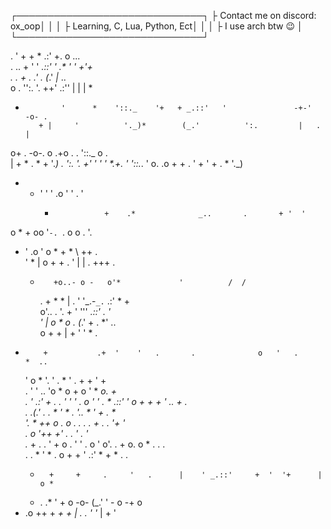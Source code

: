 ┌──────────────────────────────┐
├ Contact me on discord: ox_oop│
│                              │
├ Learning, C, Lua, Python, Ect│
│                              │ 
├      I use arch btw 😉       │ 
└──────────────────────────────┘


 .   '  +                    +        *     .:'        +.   o ...               
   .        ..    +      ' '            _.::'   ' .*     ' '     +'+            
.  .   +             .   .'        .   (_.'        _|_         ..               
         o   .         '':.    '.      ++'    .:''  |              |       |  * 
+             '      *    '::._    '+   + _.::'   '               -+-'    -o- . 
         + |     '          '._)*        (_.'          ':.         |   .   |    
o+   .    -o-.        o           .+o      .       .     '::._   o      .       
           |       + *         .          *          +     '._) .      ':.    '.
   +'              '     '      '                        *.+.  '         '::._. 
' o.       .o     +    + .        '    +       '             +       . *   '._) 
  +   +    '       '        '        .o '  '                           . '      
           +                +    .*              _..       .       + '  '       
o       *         +               oo           '`-. `.       o o     .        '.
+  ' .o                   '  o       *  +      *   \  \++           .           
 '       *        |           o     +  +    . '    |  |   .        +++        . 
   *        +o..- o -   o'*             '          /  /                         
     . +   * *    |         .            '    '_.-`_.`      .:'    *       +    
  o'..          .         '.     +  '           '''     _.::'            .  '   
     '            _|_    o   *          o      .       (_.'   +     .  *' ..    
o       +       +  |        +  '          '        *             .              
+         +           .+  '    '   .       .              o   '   .       *  .. 
   '  o             *     '.      '       .    *        '      .   +  +  ' +    
.   '      ' ..     'o                  * o   +            o     ' *  *o. +     
 .          '  .:'   *+      .* .               ' '       '   .  o             '
 ' .     * _.::'  '    o     +         + +      '   ..               +  .       
   .     .(_.'                . .  *  '       * . '..      *   '      +   .  *  
       '.     *   ++      o .   o     . . . .    +      .    .      '+   '      
          .   o    '++     +'           .              . '         .       '    
.*    +     .         .   '        +  o  .        '     '                   .  o
'                     o'.     .      +       o. o *     . .                 .   
 .  . *    ' *           .   o +            + '    .:'   *         +  *   . .   
   +       +     +     .     '   .      |    ' _.::'     +  '  '+      |     o *
  *    .     .*       '       +   o    -o-    (_.'            '      - o -+ o   
+ .o   ++   +    *+            +        |  .         .  '  '*          | +    ' 
